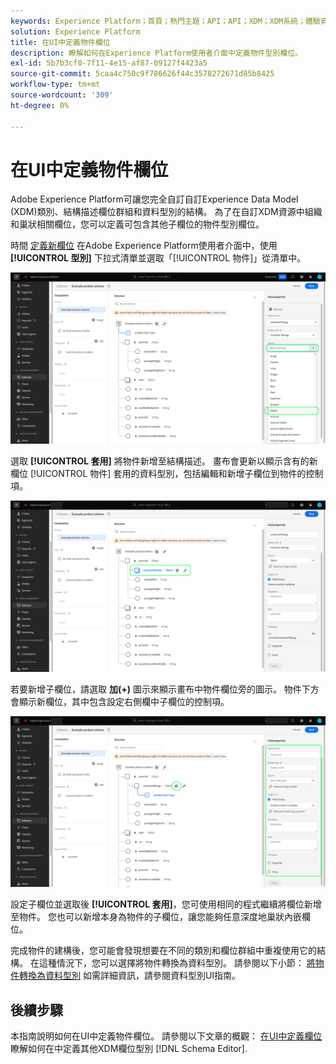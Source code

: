 ```yaml
---
keywords: Experience Platform；首頁；熱門主題；API；API；XDM；XDM系統；體驗資料模型；資料模型；ui；工作區；物件；欄位；
solution: Experience Platform
title: 在UI中定義物件欄位
description: 瞭解如何在Experience Platform使用者介面中定義物件型別欄位。
exl-id: 5b7b3cf0-7f11-4e15-af87-09127f4423a5
source-git-commit: 5caa4c750c9f786626f44c3578272671d85b8425
workflow-type: tm+mt
source-wordcount: '309'
ht-degree: 0%

---
```


# 在UI中定義物件欄位

Adobe Experience Platform可讓您完全自訂自訂Experience Data Model (XDM)類別、結構描述欄位群組和資料型別的結構。 為了在自訂XDM資源中組織和巢狀相關欄位，您可以定義可包含其他子欄位的物件型別欄位。

時間 [定義新欄位](./overview.md#define) 在Adobe Experience Platform使用者介面中，使用 **[!UICONTROL 型別]** 下拉式清單並選取「[!UICONTROL 物件]」從清單中。

![](../../images/ui/fields/special/object.png)

選取 **[!UICONTROL 套用]** 將物件新增至結構描述。 畫布會更新以顯示含有的新欄位 [!UICONTROL 物件] 套用的資料型別，包括編輯和新增子欄位到物件的控制項。

![](../../images/ui/fields/special/object-applied.png)

若要新增子欄位，請選取 **加(+)** 圖示來顯示畫布中物件欄位旁的圖示。 物件下方會顯示新欄位，其中包含設定右側欄中子欄位的控制項。

![](../../images/ui/fields/special/object-add-field.png)

設定子欄位並選取後 **[!UICONTROL 套用]**，您可使用相同的程式繼續將欄位新增至物件。 您也可以新增本身為物件的子欄位，讓您能夠任意深度地巢狀內嵌欄位。

完成物件的建構後，您可能會發現想要在不同的類別和欄位群組中重複使用它的結構。 在這種情況下，您可以選擇將物件轉換為資料型別。 請參閱以下小節： [將物件轉換為資料型別](../resources/data-types.md#convert) 如需詳細資訊，請參閱資料型別UI指南。

## 後續步驟

本指南說明如何在UI中定義物件欄位。 請參閱以下文章的概觀： [在UI中定義欄位](./overview.md#special) 瞭解如何在中定義其他XDM欄位型別 [!DNL Schema Editor].
